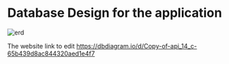 # Database Design for the application

![erd](https://github.com/mhmadalaa/bookipedia/assets/68995755/6a6a8f32-9edd-47c3-bdb3-32049a87b276)


The website link to edit https://dbdiagram.io/d/Copy-of-api_14_c-65b439d8ac844320aed1e4f7
